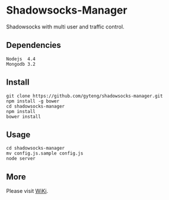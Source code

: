Shadowsocks-Manager
===================

Shadowsocks with multi user and traffic control.

Dependencies
------------

    Nodejs  4.4
    Mongodb 3.2

Install
-------

    git clone https://github.com/gyteng/shadowsocks-manager.git
    npm install -g bower
    cd shadowsocks-manager
    npm install
    bower install

Usage
-----

    cd shadowsocks-manager
    mv config.js.sample config.js
    node server

More
----

Please visit [WiKi](https://github.com/gyteng/shadowsocks-manager/wiki).